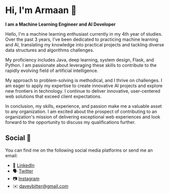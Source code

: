 
# Hi, I'm Armaan 👋

<strong>I am a Machine Learning Engineer and AI Developer</strong>

Hello, I'm a machine learning enthusiast currently in my 4th year of studies. Over the past 3 years, I've been dedicated to practicing machine learning and AI, translating my knowledge into practical projects and tackling diverse data structures and algorithms challenges.

My proficiency includes Java, deep learning, system design, Flask, and Python. I am passionate about leveraging these skills to contribute to the rapidly evolving field of artificial intelligence.

My approach to problem-solving is methodical, and I thrive on challenges. I am eager to apply my expertise to create innovative AI projects and explore new frontiers in technology. I continue to deliver innovative, user-centered web solutions that exceed client expectations.

In conclusion, my skills, experience, and passion make me a valuable asset to any organization. I am excited about the prospect of contributing to an organization's mission of delivering exceptional web experiences and look forward to the opportunity to discuss my qualifications further.

## Social 📱
You can find me on the following social media platforms or send me an email:
* 👔 [LinkedIn](https://www.linkedin.com/in/armaanaura)
* 🗣 [Twitter](https://twitter.com/armaanaura)
* 📷 [Instagram](https://www.instagram.com/armaanaura)
* ✉️ [daveybitter@gmail.com](mailto:helloarmaanaura@gmail.com)
